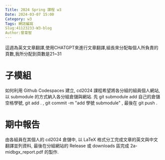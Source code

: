 ```yaml
---
Title: 2024 Spring 課程 w3
Date: 2024-03-07 15:00
Category: w3
Tags: 網誌編寫
Slug:41123233-W3-blog
Author:曾韋智
---
```


這週為英文文章翻譯,使用CHATGPT來進行文章翻譯,組長來分配每個人所負責的頁數,我所分配到頁數是21~31

<!-- PELICAN_END_SUMMARY -->

# 子模組
如何利用 Github Codespaces 建立, cd2024 課程希望將各分組的組員個人網站, 以 submodule 的方式納入各分組倉儲與網站. 先 git submodule add 自己的倉儲空格學號, git add . , git commit -m "add 學號 submodule" , 最後在 git push .

# 期中報告
由各組員在其個人的 cd2024 倉儲中, 以 LaTeX 格式分工完成文章的英文與中文翻譯並列資料, 最後在分組網站的 Release 或 downloads 區完成 2a-midbgx_report.pdf 的製作.